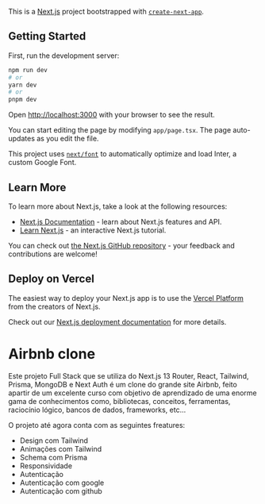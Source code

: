 This is a [Next.js](https://nextjs.org/) project bootstrapped with [`create-next-app`](https://github.com/vercel/next.js/tree/canary/packages/create-next-app).

## Getting Started

First, run the development server:

```bash
npm run dev
# or
yarn dev
# or
pnpm dev
```

Open [http://localhost:3000](http://localhost:3000) with your browser to see the result.

You can start editing the page by modifying `app/page.tsx`. The page auto-updates as you edit the file.

This project uses [`next/font`](https://nextjs.org/docs/basic-features/font-optimization) to automatically optimize and load Inter, a custom Google Font.

## Learn More

To learn more about Next.js, take a look at the following resources:

- [Next.js Documentation](https://nextjs.org/docs) - learn about Next.js features and API.
- [Learn Next.js](https://nextjs.org/learn) - an interactive Next.js tutorial.

You can check out [the Next.js GitHub repository](https://github.com/vercel/next.js/) - your feedback and contributions are welcome!

## Deploy on Vercel

The easiest way to deploy your Next.js app is to use the [Vercel Platform](https://vercel.com/new?utm_medium=default-template&filter=next.js&utm_source=create-next-app&utm_campaign=create-next-app-readme) from the creators of Next.js.

Check out our [Next.js deployment documentation](https://nextjs.org/docs/deployment) for more details.

<h1>Airbnb clone</h1>
<p>Este projeto Full Stack que se utiliza do Next.js 13 Router, React, Tailwind, Prisma, MongoDB e Next Auth é um clone do grande site Airbnb, feito apartir de um excelente curso com objetivo de aprendizado de uma enorme gama de conhecimentos como, bibliotecas, conceitos, ferramentas, raciocínio lógico, bancos de dados, frameworks, etc...</p>
<p>O projeto até agora conta com as seguintes freatures:</p>
<ul>
  <li>Design com Tailwind</li>
  <li>Animações com Tailwind</li>
  <li>Schema com Prisma</li>
  <li>Responsividade</li>
  <li>Autenticação</li>
  <li>Autenticação com google</li>
  <li>Autenticação com github</li>
</ul>
